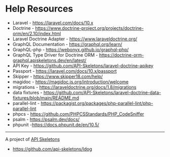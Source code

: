 # Help Resources

* Laravel - https://laravel.com/docs/10.x
* Doctrine - https://www.doctrine-project.org/projects/doctrine-orm/en/2.10/index.html
* Laravel Doctrine Adapter - https://www.laraveldoctrine.org/
* GraphQL Documentation - https://graphql.org/learn/
* GraphQL-php - https://webonyx.github.io/graphql-php/
* GraphQL Type Driver for Doctrine ORM - https://doctrine-orm-graphql.apiskeletons.dev/en/latest/
* API Key - https://github.com/API-Skeletons/laravel-doctrine-apikey
* Passport - https://laravel.com/docs/10.x/passport
* Skipper - https://www.skipper18.com/help/
* magidoc - https://magidoc.js.org/introduction/welcome
* migrations - https://laraveldoctrine.org/docs/1.8/migrations
* data fixtures - https://github.com/API-Skeletons/laravel-doctrine-data-fixtures/blob/main/README.md
* parallel-lint - https://packagist.org/packages/php-parallel-lint/php-parallel-lint
* phpcs - https://github.com/PHPCSStandards/PHP_CodeSniffer
* psalm - https://psalm.dev/docs/
* phpunit -https://docs.phpunit.de/en/10.5/
---

A project of [API Skeletons](mailto:contact@apiskeletons.com)
* https://github.com/api-skeletons/ldog
